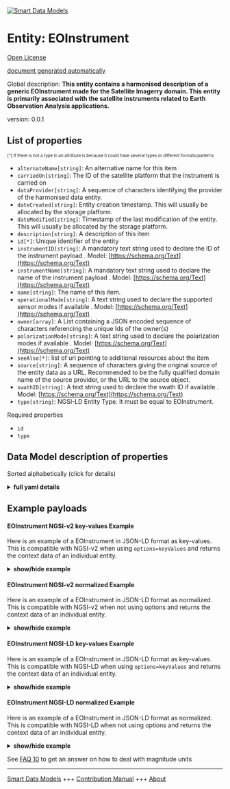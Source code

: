 <!-- 10-Header -->  
[![Smart Data Models](https://smartdatamodels.org/wp-content/uploads/2022/01/SmartDataModels_logo.png "Logo")](https://smartdatamodels.org)  
Entity: EOInstrument  
====================<!-- /10-Header -->  
<!-- 15-License -->  
[Open License](https://github.com/smart-data-models//dataModel.SatelliteImagery/blob/master/EOInstrument/LICENSE.md)  
[document generated automatically](https://docs.google.com/presentation/d/e/2PACX-1vTs-Ng5dIAwkg91oTTUdt8ua7woBXhPnwavZ0FxgR8BsAI_Ek3C5q97Nd94HS8KhP-r_quD4H0fgyt3/pub?start=false&loop=false&delayms=3000#slide=id.gb715ace035_0_60)  
<!-- /15-License -->  
<!-- 20-Description -->  
Global description: **This entity contains a harmonised description of a generic EOInstrument made for the Satellite Imagerry domain. This entity is primarily associated with the satellite instruments related to Earth Observation Analysis applications.**  
version: 0.0.1  
<!-- /20-Description -->  
<!-- 30-PropertiesList -->  

## List of properties  

<sup><sub>[*] If there is not a type in an attribute is because it could have several types or different formats/patterns</sub></sup>  
- `alternateName[string]`: An alternative name for this item  - `carriedOn[string]`: The ID of the satellite platform that the instrument is carried on  - `dataProvider[string]`: A sequence of characters identifying the provider of the harmonised data entity.  - `dateCreated[string]`: Entity creation timestamp. This will usually be allocated by the storage platform.  - `dateModified[string]`: Timestamp of the last modification of the entity. This will usually be allocated by the storage platform.  - `description[string]`: A description of this item  - `id[*]`: Unique identifier of the entity  - `instrumentID[string]`: A mandatory text string used to declare the ID of the instrument payload  . Model: [https://schema.org/Text](https://schema.org/Text)- `instrumentName[string]`: A mandatory text string used to declare the name of the instrument payload  . Model: [https://schema.org/Text](https://schema.org/Text)- `name[string]`: The name of this item.  - `operationalMode[string]`: A text string used to declare the supported sensor modes if available  . Model: [https://schema.org/Text](https://schema.org/Text)- `owner[array]`: A List containing a JSON encoded sequence of characters referencing the unique Ids of the owner(s)  - `polarizationMode[string]`: A text string used to declare the polarization modes if available  . Model: [https://schema.org/Text](https://schema.org/Text)- `seeAlso[*]`: list of uri pointing to additional resources about the item  - `source[string]`: A sequence of characters giving the original source of the entity data as a URL. Recommended to be the fully qualified domain name of the source provider, or the URL to the source object.  - `swathID[string]`: A text string used to declare the swath ID if available  . Model: [https://schema.org/Text](https://schema.org/Text)- `type[string]`: NGSI-LD Entity Type. It must be equal to EOInstrument.  <!-- /30-PropertiesList -->  
<!-- 35-RequiredProperties -->  
Required properties  
- `id`  - `type`  <!-- /35-RequiredProperties -->  
<!-- 40-RequiredProperties -->  
<!-- /40-RequiredProperties -->  
<!-- 50-DataModelHeader -->  
## Data Model description of properties  
Sorted alphabetically (click for details)  
<!-- /50-DataModelHeader -->  
<!-- 60-ModelYaml -->  
<details><summary><strong>full yaml details</strong></summary>    
```yaml  
EOInstrument:    
  description: 'This entity contains a harmonised description of a generic EOInstrument made for the Satellite Imagerry domain. This entity is primarily associated with the satellite instruments related to Earth Observation Analysis applications.'    
  properties:    
    alternateName:    
      description: 'An alternative name for this item'    
      type: string    
      x-ngsi:    
        type: Property    
    carriedOn:    
      description: 'The ID of the satellite platform that the instrument is carried on'    
      format: uri    
      type: string    
      x-ngsi:    
        type: Relationship    
    dataProvider:    
      description: 'A sequence of characters identifying the provider of the harmonised data entity.'    
      type: string    
      x-ngsi:    
        type: Property    
    dateCreated:    
      description: 'Entity creation timestamp. This will usually be allocated by the storage platform.'    
      format: date-time    
      type: string    
      x-ngsi:    
        type: Property    
    dateModified:    
      description: 'Timestamp of the last modification of the entity. This will usually be allocated by the storage platform.'    
      format: date-time    
      type: string    
      x-ngsi:    
        type: Property    
    description:    
      description: 'A description of this item'    
      type: string    
      x-ngsi:    
        type: Property    
    id:    
      anyOf: &eoinstrument_-_properties_-_owner_-_items_-_anyof    
        - description: 'Property. Identifier format of any NGSI entity'    
          maxLength: 256    
          minLength: 1    
          pattern: ^[\w\-\.\{\}\$\+\*\[\]`|~^@!,:\\]+$    
          type: string    
        - description: 'Property. Identifier format of any NGSI entity'    
          format: uri    
          type: string    
      description: 'Unique identifier of the entity'    
      x-ngsi:    
        type: Property    
    instrumentID:    
      description: 'A mandatory text string used to declare the ID of the instrument payload'    
      type: string    
      x-ngsi:    
        model: https://schema.org/Text    
        type: Property    
    instrumentName:    
      description: 'A mandatory text string used to declare the name of the instrument payload'    
      type: string    
      x-ngsi:    
        model: https://schema.org/Text    
        type: Property    
    name:    
      description: 'The name of this item.'    
      type: string    
      x-ngsi:    
        type: Property    
    operationalMode:    
      description: 'A text string used to declare the supported sensor modes if available'    
      type: string    
      x-ngsi:    
        model: https://schema.org/Text    
        type: Property    
    owner:    
      description: 'A List containing a JSON encoded sequence of characters referencing the unique Ids of the owner(s)'    
      items:    
        anyOf: *eoinstrument_-_properties_-_owner_-_items_-_anyof    
        description: 'Property. Unique identifier of the entity'    
      type: array    
      x-ngsi:    
        type: Property    
    polarizationMode:    
      description: 'A text string used to declare the polarization modes if available'    
      type: string    
      x-ngsi:    
        model: https://schema.org/Text    
        type: Property    
    seeAlso:    
      description: 'list of uri pointing to additional resources about the item'    
      oneOf:    
        - items:    
            format: uri    
            type: string    
          minItems: 1    
          type: array    
        - format: uri    
          type: string    
      x-ngsi:    
        type: Property    
    source:    
      description: 'A sequence of characters giving the original source of the entity data as a URL. Recommended to be the fully qualified domain name of the source provider, or the URL to the source object.'    
      type: string    
      x-ngsi:    
        type: Property    
    swathID:    
      description: 'A text string used to declare the swath ID if available'    
      type: string    
      x-ngsi:    
        model: https://schema.org/Text    
        type: Property    
    type:    
      description: 'NGSI-LD Entity Type. It must be equal to EOInstrument.'    
      enum:    
        - EOInstrument    
      type: string    
      x-ngsi:    
        type: Property    
  required:    
    - id    
    - type    
  type: object    
  x-derived-from: ""    
  x-disclaimer: 'Redistribution and use in source and binary forms, with or without modification, are permitted  provided that the license conditions are met. Copyleft (c) 2021 Contributors to Smart Data Models Program'    
  x-license-url: https://github.com/smart-data-models/dataModel.SatelliteImagery/blob/master/EOInstrument/LICENSE.md    
  x-model-schema: https://raw.githubusercontent.com/smart-data-models/dataModel.SatelliteImagery/master/EOInstrument/schema.json    
  x-model-tags: ""    
  x-version: 0.0.1    
```  
</details>    
<!-- /60-ModelYaml -->  
<!-- 70-MiddleNotes -->  
<!-- /70-MiddleNotes -->  
<!-- 80-Examples -->  
## Example payloads    
#### EOInstrument NGSI-v2 key-values Example    
Here is an example of a EOInstrument in JSON-LD format as key-values. This is compatible with NGSI-v2 when  using `options=keyValues` and returns the context data of an individual entity.  
<details><summary><strong>show/hide example</strong></summary>    
```json  
{  
  "id": "urn:ngsi-ld:EOInstrument:154",  
  "type": "EOInstrument",  
  "instrumentID": "OLCI",  
  "instrumentName": "Ocean Land Colour Instrument",  
  "operationalMode": "INS-NOBS",  
  "polarizationMode": "HH+HV",  
  "swathID": "S1",  
  "carriedOn": "urn:ngsi-ld:EOSatellitePlatform:154"  
}  
```  
</details>  
#### EOInstrument NGSI-v2 normalized Example    
Here is an example of a EOInstrument in JSON-LD format as normalized. This is compatible with NGSI-v2 when not using options and returns the context data of an individual entity.  
<details><summary><strong>show/hide example</strong></summary>    
```json  
{  
  "id": "urn:ngsi-ld:EOInstrument:154",  
  "type": "EOInstrument",  
  "createdAt": "2020-03-13T15:42:00Z",  
  "modifiedAt": "2020-03-13T15:45:00Z",  
  "carriedOn": {  
    "type": "Relationship",  
    "object": "urn:ngsi-ld:EOSatellitePlatform:154"  
  },  
  "instrumentID": {  
    "type": "Property",  
    "value": "MSI"  
  },  
  "instrumentName": {  
    "type": "Property",  
    "value": "Multi-Spectral Instrument"  
  },  
  "swathID": {  
    "type": "Property",  
    "value": "S2"  
  }  
}  
```  
</details>  
#### EOInstrument NGSI-LD key-values Example    
Here is an example of a EOInstrument in JSON-LD format as key-values. This is compatible with NGSI-LD when  using `options=keyValues` and returns the context data of an individual entity.  
<details><summary><strong>show/hide example</strong></summary>    
```json  
{  
    "id": "urn:ngsi-ld:EOInstrument:154",  
    "type": "EOInstrument",  
    "carriedOn": "urn:ngsi-ld:EOSatellitePlatform:154",  
    "instrumentID": "MSI",  
    "instrumentName": "Multi-Spectral Instrument",  
    "swathID": "S2",  
    "@context": [  
        "https://raw.githubusercontent.com/smart-data-models/dataModel.SatelliteImagery/master/context.jsonld"  
    ]  
}  
```  
</details>  
#### EOInstrument NGSI-LD normalized Example    
Here is an example of a EOInstrument in JSON-LD format as normalized. This is compatible with NGSI-LD when not using options and returns the context data of an individual entity.  
<details><summary><strong>show/hide example</strong></summary>    
```json  
{  
    "id": "urn:ngsi-ld:EOInstrument:154",  
    "type": "EOInstrument",  
    "carriedOn": {  
        "type": "Relationship",  
        "object": "urn:ngsi-ld:EOSatellitePlatform:154"  
    },  
    "createdAt": "2020-03-13T15:42:00Z",  
    "instrumentID": {  
        "type": "Property",  
        "value": "SAR-C"  
    },  
    "instrumentName": {  
        "type": "Property",  
        "value": "Synthetic Aperture Radar (C-band)"  
    },  
    "modifiedAt": "2020-03-13T15:45:00Z",  
    "operationalMode": {  
        "type": "Property",  
        "value": "IW"  
    },  
    "polarizaionMode": {  
        "type": "Property",  
        "value": "VV + VH"  
    },  
    "swathID": {  
        "type": "Property",  
        "value": "S1"  
    },  
    "@context": [  
        "https://raw.githubusercontent.com/smart-data-models/dataModel.SatelliteImagery/master/context.jsonld"  
    ]  
}  
```  
</details><!-- /80-Examples -->  
<!-- 90-FooterNotes -->  
<!-- /90-FooterNotes -->  
<!-- 95-Units -->  
See [FAQ 10](https://smartdatamodels.org/index.php/faqs/) to get an answer on how to deal with magnitude units  
<!-- /95-Units -->  
<!-- 97-LastFooter -->  
---  
[Smart Data Models](https://smartdatamodels.org) +++ [Contribution Manual](https://bit.ly/contribution_manual) +++ [About](https://bit.ly/Introduction_SDM)<!-- /97-LastFooter -->  
